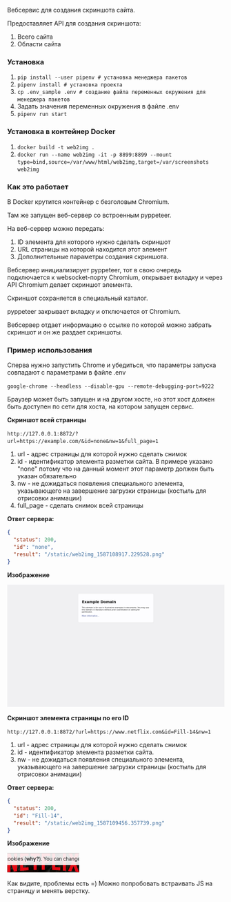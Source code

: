 Вебсервис для создания скриншота сайта.

Предоставляет API для создания скриншота:

1. Всего сайта
2. Области сайта

### Установка

1. ```pip install --user pipenv # установка менеджера пакетов```
1. ```pipenv install # установка проекта```
1. ```cp .env_sample .env # создание файла переменных окружения для менеджера пакетов```
1. Задать значения переменных окружения в файле .env 
1. ```pipenv run start```

### Установка в контейнер Docker

1. ```docker build -t web2img .```
1. ```docker run --name web2img -it -p 8899:8899 --mount type=bind,source=/var/www/html/web2img,target=/var/screenshots web2img```

### Как это работает

В Docker крутится контейнер с безголовым Chromium. 

Там же запущен веб-сервер со встроенным pyppeteer.

На веб-сервер можно передать:

1. ID элемента для которого нужно сделать скриншот
1. URL страницы на которой находится этот элемент
1. Дополнительные параметры создания скриншота.

Вебсервер инициализирует pyppeteer, тот в свою очередь подключается
к websocket-порту Chromium, открывает вкладку и через API Chromium
 делает скриншот элемента.

Скриншот сохраняется в специальный каталог.

pyppeteer закрывает вкладку и отключается от Chromium.

Вебсервер отдает информацию о ссылке по которой можно забрать скриншот и
он же раздает скриншоты.

### Пример использования

Сперва нужно запустить Chrome и убедиться, что параметры запуска совпадают с параметрами в файле .env

```google-chrome --headless --disable-gpu --remote-debugging-port=9222```

Браузер может быть запущен и на другом хосте, но этот хост должен быть доступен
по сети для хоста, на котором запущен сервис.

**Скриншот всей страницы**

```http://127.0.0.1:8872/?url=https://example.com/&id=none&nw=1&full_page=1```

1. url - адрес страницы для которой нужно сделать снимок
1. id - идентификатор элемента разметки сайта. В примере указано "none" потому что на данный момент этот
параметр должен быть указан обязательно
1. nw - не дожидаться появления специального элемента, 
указывающего на завершение загрузки страницы (костыль для отрисовки анимации)
1. full_page - сделать снимок всей страницы

**Ответ сервера:**

```JSON
{
  "status": 200,
  "id": "none",
  "result": "/static/web2img_1587108917.229528.png"
}
```

**Изображение**

![full_page_screenshot](docs/img/web2img_1587108917.229528.png)

**Скриншот элемента страницы по его ID**

```http://127.0.0.1:8872/?url=https://www.netflix.com&id=Fill-14&nw=1```

1. url - адрес страницы для которой нужно сделать снимок
1. id - идентификатор элемента разметки сайта.
1. nw - не дожидаться появления специального элемента, 
указывающего на завершение загрузки страницы (костыль для отрисовки анимации)

**Ответ сервера:**

```JSON
{
  "status": 200,
  "id": "Fill-14",
  "result": "/static/web2img_1587109456.357739.png"
}
```

**Изображение**

![full_page_screenshot](docs/img/web2img_1587109456.357739.png)

Как видите, проблемы есть =) 
Можно попробовать встраивать JS на страницу и менять верстку.